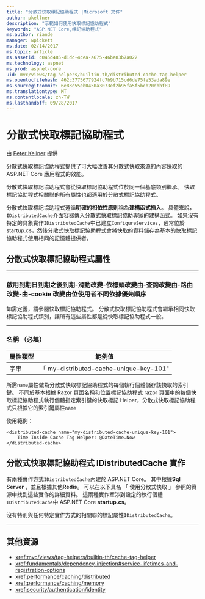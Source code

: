 ```yaml
---
title: "分散式快取標記協助程式 |Microsoft 文件"
author: pkellner
description: "示範如何使用快取標記協助程式"
keywords: "ASP.NET Core,標記協助程式"
ms.author: riande
manager: wpickett
ms.date: 02/14/2017
ms.topic: article
ms.assetid: c045d485-d1dc-4cea-a675-46be83b7a022
ms.technology: aspnet
ms.prod: aspnet-core
uid: mvc/views/tag-helpers/builtin-th/distributed-cache-tag-helper
ms.openlocfilehash: 462c3775677924fc7b9b715cd6de75fe53ada89e
ms.sourcegitcommit: 6e83c55eb0450a3073ef2b95fa5f5bcb20dbbf89
ms.translationtype: MT
ms.contentlocale: zh-TW
ms.lasthandoff: 09/28/2017
---
```

# <a name="distributed-cache-tag-helper"></a>分散式快取標記協助程式

由 [Peter Kellner](http://peterkellner.net) 提供 


分散式快取標記協助程式提供了可大幅改善其分散式快取來源的內容快取的 ASP.NET Core 應用程式的效能。

分散式快取標記協助程式會從快取標記協助程式位於同一個基底類別繼承。  快取標記協助程式相關聯的所有屬性也都適用於分散式標記協助程式。


分散式快取標記協助程式遵循**明確的相依性原則**稱為**建構函式插入**。  具體來說，`IDistributedCache`介面容器傳入分散式快取標記協助專家的建構函式。  如果沒有特定的具象實作`IDistributedCache`中已建立`ConfigureServices`，通常位於 startup.cs，然後分散式快取標記協助程式會將快取的資料儲存為基本的快取標記協助程式使用相同的記憶體提供者。

## <a name="distributed-cache-tag-helper-attributes"></a>分散式快取標記協助程式屬性

- - -

### <a name="enabled-expires-on-expires-after-expires-sliding-vary-by-header-vary-by-query-vary-by-route-vary-by-cookie-vary-by-user-vary-by-priority"></a>啟用到期日到期之後到期-滑動改變-依標頭改變由-查詢改變由-路由改變-由-cookie 改變由位使用者不同依據優先順序

如需定義，請參閱快取標記協助程式。 分散式快取標記協助程式會繼承相同快取標記協助程式類別，讓所有這些屬性都是從快取標記協助程式一般。

- - -

### <a name="name-required"></a>名稱 （必填）

| 屬性類型    | 範例值     |
|----------------   |----------------   |
| 字串    | 「 my-distributed-cache-unique-key-101"     |

所需`name`屬性做為分散式快取標記協助程式的每個執行個體儲存該快取的索引鍵。  不同於基本根據 Razor 頁面名稱和位置標記協助程式 razor 頁面中的每個快取標記協助程式執行個體指定索引鍵的快取標記 Helper，分散式快取標記協助程式只根據它的索引鍵屬性`name`

使用範例：

```cshtml
<distributed-cache name="my-distributed-cache-unique-key-101">
    Time Inside Cache Tag Helper: @DateTime.Now
</distributed-cache>
```

## <a name="distributed-cache-tag-helper-idistributedcache-implementations"></a>分散式快取標記協助程式 IDistributedCache 實作

有兩種實作方式`IDistributedCache`內建於 ASP.NET Core。  其中根據**Sql Server** ，並且根據其他**Redis**。 可以在以下具名 「 使用分散式快取 」 參照的資源中找到這些實作的詳細資料。 這兩種實作牽涉到設定的執行個體`IDistributedCache`中 ASP.NET Core **startup.cs**。

沒有特別與任何特定實作方式的相關聯的標記屬性`IDistributedCache`。



- - -



## <a name="additional-resources"></a>其他資源

* <xref:mvc/views/tag-helpers/builtin-th/cache-tag-helper>
* <xref:fundamentals/dependency-injection#service-lifetimes-and-registration-options>
* <xref:performance/caching/distributed>
* <xref:performance/caching/memory>
* <xref:security/authentication/identity>
